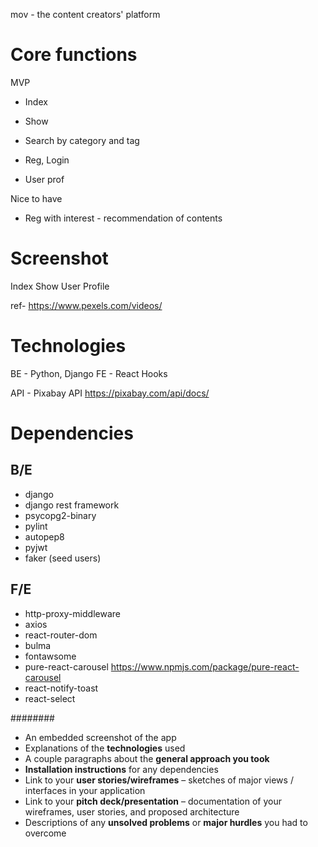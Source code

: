 mov - the content creators' platform

# Core functions
MVP
- Index
- Show
- Search by category and tag

- Reg, Login
- User prof

Nice to have
- Reg with interest - recommendation of contents


# Screenshot
Index
Show
User Profile

ref- https://www.pexels.com/videos/


# Technologies
BE - Python, Django
FE - React Hooks

API - Pixabay API
https://pixabay.com/api/docs/


# Dependencies
## B/E
* django
* django rest framework
* psycopg2-binary
* pylint
* autopep8
* pyjwt
* faker (seed users)

## F/E
* http-proxy-middleware
* axios
* react-router-dom
* bulma
* fontawsome
* pure-react-carousel https://www.npmjs.com/package/pure-react-carousel
* react-notify-toast
* react-select




########
* An embedded screenshot of the app
* Explanations of the **technologies** used
* A couple paragraphs about the **general approach you took**
* **Installation instructions** for any dependencies
* Link to your **user stories/wireframes** – sketches of major views / interfaces in your application
* Link to your **pitch deck/presentation** – documentation of your wireframes, user stories, and proposed architecture
* Descriptions of any **unsolved problems** or **major hurdles** you had to overcome